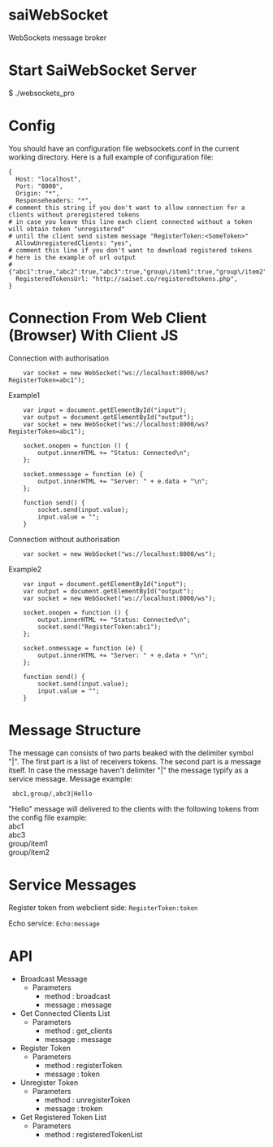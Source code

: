 # saiWebSocket
WebSockets message broker
# Start SaiWebSocket Server
 $ ./websockets_pro 
# Config
You should have an configuration file websockets.conf in the current working directory. Here is a full example of configuration file:
```
{
  Host: "localhost",
  Port: "8000",
  Origin: "*",
  Responseheaders: "*",
# comment this string if you don't want to allow connection for a clients without preregistered tokens
# in case you leave this line each client connected without a token will obtain token "unregistered"
# until the client send sistem message "RegisterToken:<SomeToken>"
  AllowUnregisteredClients: "yes", 
# comment this line if you don't want to download registered tokens
# here is the example of url output
# {"abc1":true,"abc2":true,"abc3":true,"group\/item1":true,"group\/item2":true}
  RegisteredTokensUrl: "http://saiset.co/registeredtokens.php", 
} 
```

# Connection From Web Client (Browser) With Client JS
Connection with authorisation
``` 
	var socket = new WebSocket("ws://localhost:8000/ws?RegisterToken=abc1");
```          

Example1
``` 
	var input = document.getElementById("input");
	var output = document.getElementById("output");
	var socket = new WebSocket("ws://localhost:8000/ws?RegisterToken=abc1");

	socket.onopen = function () {
		output.innerHTML += "Status: Connected\n";
	};

	socket.onmessage = function (e) {
		output.innerHTML += "Server: " + e.data + "\n";
	};

	function send() {
		socket.send(input.value);
		input.value = "";
	}
```          

Connection without authorisation
``` 
	var socket = new WebSocket("ws://localhost:8000/ws");
```          

Example2
``` 
	var input = document.getElementById("input");
	var output = document.getElementById("output");
	var socket = new WebSocket("ws://localhost:8000/ws");

	socket.onopen = function () {
		output.innerHTML += "Status: Connected\n";
		socket.send("RegisterToken:abc1");
	};

	socket.onmessage = function (e) {
		output.innerHTML += "Server: " + e.data + "\n";
	};

	function send() {
		socket.send(input.value);
		input.value = "";
	}
```
          
# Message Structure
The message can consists of two parts beaked with the delimiter symbol "|". The first part is a list of receivers tokens. The second part is a message itself. In case the message haven't delimiter "|" the message typify as a service message.
Message example:
```
 abc1,group/,abc3|Hello 
```
"Hello" message will delivered to the clients with the following tokens from the config file example:\
abc1\
abc3\
group/item1\
group/item2

# Service Messages
Register token from webclient side:
``` RegisterToken:token ```

Echo service:
``` Echo:message ```

# API
- Broadcast Message
  - Parameters
    * method : broadcast
    * message : message
- Get Connected Clients List
  - Parameters
    * method : get_clients
    * message : message
- Register Token
  - Parameters
    * method : registerToken
    * message : token
- Unregister Token
  - Parameters
    * method : unregisterToken
    * message : troken
- Get Registered Token List
  - Parameters
    * method : registeredTokenList
